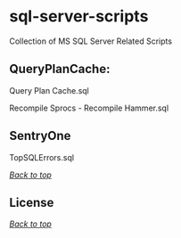 # sql-server-scripts
Collection of MS SQL Server Related Scripts
<a name="header1"></a>
 
## QueryPlanCache: 

Query Plan Cache.sql

Recompile Sprocs - Recompile Hammer.sql

## SentryOne

TopSQLErrors.sql

[*Back to top*](#header1)

## License
[*Back to top*](#header1)
